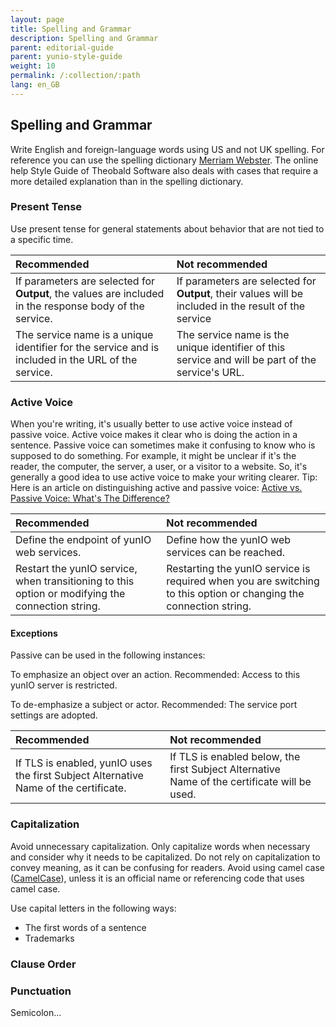 ```yaml
---
layout: page
title: Spelling and Grammar
description: Spelling and Grammar
parent: editorial-guide
parent: yunio-style-guide
weight: 10
permalink: /:collection/:path
lang: en_GB
---
```


## Spelling and Grammar
Write English and foreign-language words using US and not UK spelling. For reference you can use the spelling dictionary [Merriam Webster](https://www.merriam-webster.com). 
The online help Style Guide of Theobald Software also deals with cases that require a more detailed explanation than in the spelling dictionary. 

### Present Tense

Use present tense for general statements about behavior that are not tied to a specific time.

| Recommended | Not recommended | 
| :------ |:--- |
|If parameters are selected for <b>Output</b>, the values are included in the response body of the service.| If parameters are selected for <b>Output</b>, their values will be included in the result of the service |
|The service name is a unique identifier for the service and is included in the URL of the service.|The service name is the unique identifier of this service and will be part of the service's URL. |


### Active Voice
When you're writing, it's usually better to use active voice instead of passive voice. Active voice makes it clear who is doing the action in a sentence. Passive voice can sometimes make it confusing to know who is supposed to do something. For example, it might be unclear if it's the reader, the computer, the server, a user, or a visitor to a website. So, it's generally a good idea to use active voice to make your writing clearer.
Tip: Here is an article on distinguishing active and passive voice: [Active vs. Passive Voice: What's The Difference?](https://www.merriam-webster.com/grammar/active-vs-passive-voice-difference)

| Recommended | Not recommended | 
| :------ |:--- |
| Define the endpoint of yunIO web services. | Define how the yunIO web services can be reached. | 
| Restart the yunIO service, when transitioning to this option or modifying the connection string.| Restarting the yunIO service is required when you are switching to this option or changing the connection string.|

#### Exceptions

Passive can be used in the following instances:

To emphasize an object over an action.
Recommended: Access to this yunIO server is restricted. 

To de-emphasize a subject or actor.
Recommended: The service port settings are adopted.

| Recommended | Not recommended | 
| :------ |:--- |
|If TLS is enabled, yunIO uses the first Subject Alternative Name of the certificate.|If TLS is enabled below, the first Subject Alternative Name of the certificate will be used.|

### Capitalization
Avoid unnecessary capitalization. Only capitalize words when necessary and consider why it needs to be capitalized. Do not rely on capitalization to convey meaning, as it can be confusing for readers. Avoid using camel case ([CamelCase](https://en.wikipedia.org/wiki/Camel_case)), unless it is an official name or referencing code that uses camel case.

Use capital letters in the following ways:
- The first words of a sentence
- Trademarks

### Clause Order

### Punctuation	
Semicolon...
